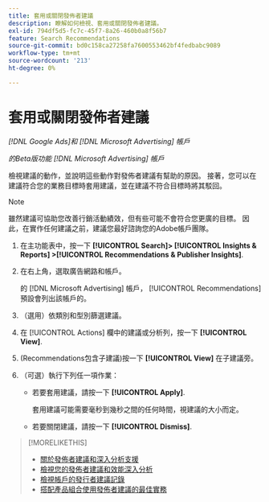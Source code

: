 ```yaml
---
title: 套用或關閉發佈者建議
description: 瞭解如何檢視、套用或關閉發佈者建議。
exl-id: 794df5d5-fc7c-45f7-8a26-460b0a8f56b7
feature: Search Recommendations
source-git-commit: bd0c158ca27258fa7600553462bf4fedbabc9089
workflow-type: tm+mt
source-wordcount: '213'
ht-degree: 0%

---
```


# 套用或關閉發佈者建議

*[!DNL Google Ads]和 [!DNL Microsoft Advertising] 帳戶*

*的Beta版功能 [!DNL Microsoft Advertising] 帳戶*

檢視建議的動作，並說明這些動作對發佈者建議有幫助的原因。 接著，您可以在建議符合您的業務目標時套用建議，並在建議不符合目標時將其駁回。

>[!NOTE]
>
>雖然建議可協助您改善行銷活動績效，但有些可能不會符合您更廣的目標。 因此，在實作任何建議之前，建議您最好諮詢您的Adobe帳戶團隊。

1. 在主功能表中，按一下 **[!UICONTROL Search]> [!UICONTROL Insights & Reports] >[!UICONTROL Recommendations & Publisher Insights]**.

1. 在右上角，選取廣告網路和帳戶。

   的 [!DNL Microsoft Advertising] 帳戶， [!UICONTROL Recommendations] 預設會列出該帳戶的。

1. （選用）依類別和型別篩選建議。

1. 在 [!UICONTROL Actions] 欄中的建議或分析列，按一下 **[!UICONTROL View]**.

1. (Recommendations包含子建議)按一下 **[!UICONTROL View]** 在子建議旁。

1. （可選）執行下列任一項作業：

   * 若要套用建議，請按一下 **[!UICONTROL Apply]**.

     套用建議可能需要毫秒到幾秒之間的任何時間，視建議的大小而定。

   * 若要關閉建議，請按一下 **[!UICONTROL Dismiss]**.

>[!MORELIKETHIS]
>
>* [關於發佈者建議和深入分析支援](recommendation-support.md)
>* [檢視您的發佈者建議和效能深入分析](recommendation-view.md)
>* [檢視帳戶的發行者建議記錄](recommendation-view-log.md)
>* [搭配產品組合使用發佈者建議的最佳實務](recommendation-best-practices.md)

